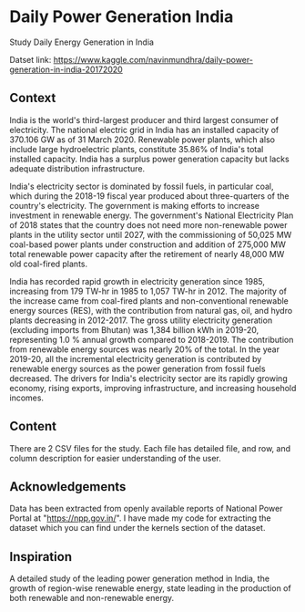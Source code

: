 # Daily Power Generation India

Study Daily Energy Generation in India

Datset link: https://www.kaggle.com/navinmundhra/daily-power-generation-in-india-20172020


## Context

India is the world's third-largest producer and third largest consumer of electricity. The national electric grid in India has an installed capacity of 370.106 GW as of 31 March 2020. Renewable power plants, which also include large hydroelectric plants, constitute 35.86% of India's total installed capacity.
India has a surplus power generation capacity but lacks adequate distribution infrastructure.

India's electricity sector is dominated by fossil fuels, in particular coal, which during the 2018-19 fiscal year produced about three-quarters of the country's electricity. The government is making efforts to increase investment in renewable energy. The government's National Electricity Plan of 2018 states that the country does not need more non-renewable power plants in the utility sector until 2027, with the commissioning of 50,025 MW coal-based power plants under construction and addition of 275,000 MW total renewable power capacity after the retirement of nearly 48,000 MW old coal-fired plants.

India has recorded rapid growth in electricity generation since 1985, increasing from 179 TW-hr in 1985 to 1,057 TW-hr in 2012. The majority of the increase came from coal-fired plants and non-conventional renewable energy sources (RES), with the contribution from natural gas, oil, and hydro plants decreasing in 2012-2017. The gross utility electricity generation (excluding imports from Bhutan) was 1,384 billion kWh in 2019-20, representing 1.0 % annual growth compared to 2018-2019. The contribution from renewable energy sources was nearly 20% of the total. In the year 2019-20, all the incremental electricity generation is contributed by renewable energy sources as the power generation from fossil fuels decreased.
The drivers for India's electricity sector are its rapidly growing economy, rising exports, improving infrastructure, and increasing household incomes.

## Content

There are 2 CSV files for the study. Each file has detailed file, and row, and column description for easier understanding of the user.

## Acknowledgements

Data has been extracted from openly available reports of National Power Portal at "https://npp.gov.in/". I have made my code for extracting the dataset which you can find under the kernels section of the dataset.

## Inspiration

A detailed study of the leading power generation method in India, the growth of region-wise renewable energy, state leading in the production of both renewable and non-renewable energy.
